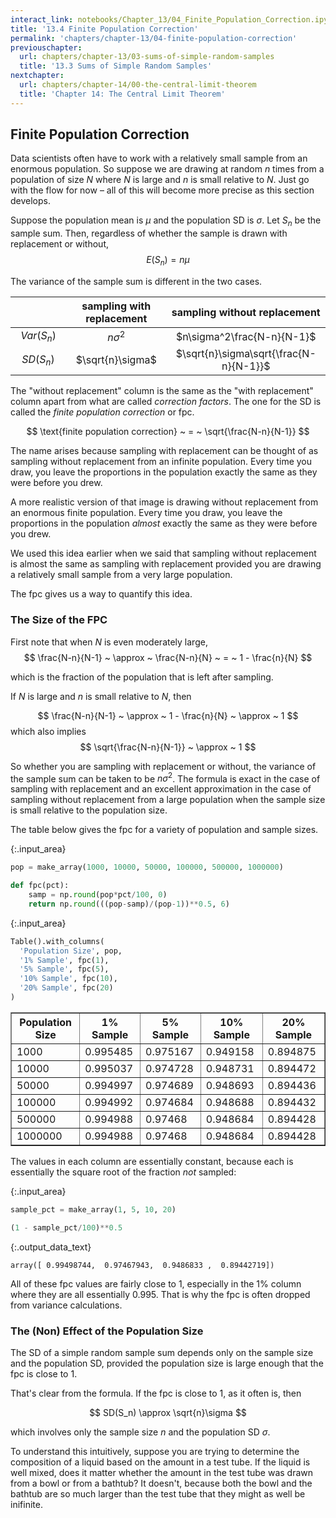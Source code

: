 ```yaml
---
interact_link: notebooks/Chapter_13/04_Finite_Population_Correction.ipynb
title: '13.4 Finite Population Correction'
permalink: 'chapters/chapter-13/04-finite-population-correction'
previouschapter:
  url: chapters/chapter-13/03-sums-of-simple-random-samples
  title: '13.3 Sums of Simple Random Samples'
nextchapter:
  url: chapters/chapter-14/00-the-central-limit-theorem
  title: 'Chapter 14: The Central Limit Theorem'
---
```


## Finite Population Correction

Data scientists often have to work with a relatively small sample from an enormous population. So suppose we are drawing at random $n$ times from a population of size $N$ where $N$ is large and $n$ is small relative to $N$. Just go with the flow for now – all of this will become more precise as this section develops.

Suppose the population mean is $\mu$ and the population SD is $\sigma$. Let $S_n$ be the sample sum. Then, regardless of whether the sample is drawn with replacement or without,
$$
E(S_n) = n\mu
$$

The variance of the sample sum is different in the two cases.

|$~~~~~~~~~~~~~~~~~$ | sampling with replacement | sampling without replacement|
|:---------:|:-------------------------:|:---------------------------:|
|$Var(S_n)$ |$n\sigma^2$                | $n\sigma^2\frac{N-n}{N-1}$  |
|$SD(S_n)$  |$\sqrt{n}\sigma$           | $\sqrt{n}\sigma\sqrt{\frac{N-n}{N-1}}$  |

The "without replacement" column is the same as the "with replacement" column apart from what are called *correction factors*. The one for the SD is called the *finite population correction* or fpc.

$$
\text{finite population correction} ~ = ~ \sqrt{\frac{N-n}{N-1}}
$$

The name arises because sampling with replacement can be thought of as sampling without replacement from an infinite population. Every time you draw, you leave the proportions in the population exactly the same as they were before you drew.

A more realistic version of that image is drawing without replacement from an enormous finite population. Every time you draw, you leave the proportions in the population *almost* exactly the same as they were before you drew.

We used this idea earlier when we said that sampling without replacement is almost the same as sampling with replacement provided you are drawing a relatively small sample from a very large population.

The fpc gives us a way to quantify this idea.

### The Size of the FPC
First note that when $N$ is even moderately large,
$$
\frac{N-n}{N-1} ~ \approx ~ \frac{N-n}{N} ~ = ~ 1 - \frac{n}{N}
$$

which is the fraction of the population that is left after sampling.

If $N$ is large and $n$ is small relative to $N$, then

$$
\frac{N-n}{N-1} ~ \approx ~ 1 - \frac{n}{N} ~ \approx ~ 1
$$
which also implies
$$
\sqrt{\frac{N-n}{N-1}} ~ \approx ~ 1
$$

So whether you are sampling with replacement or without, the variance of the sample sum can be taken to be $n\sigma^2$. The formula is exact in the case of sampling with replacement and an excellent approximation in the case of sampling without replacement from a large population when the sample size is small relative to the population size.

The table below gives the fpc for a variety of population and sample sizes.


{:.input_area}
```python
pop = make_array(1000, 10000, 50000, 100000, 500000, 1000000)

def fpc(pct):
    samp = np.round(pop*pct/100, 0)
    return np.round(((pop-samp)/(pop-1))**0.5, 6)
```


{:.input_area}
```python
Table().with_columns(
  'Population Size', pop,
  '1% Sample', fpc(1),
  '5% Sample', fpc(5),
  '10% Sample', fpc(10),
  '20% Sample', fpc(20)
)
```




<div markdown="0">
<table border="1" class="dataframe">
    <thead>
        <tr>
            <th>Population Size</th> <th>1% Sample</th> <th>5% Sample</th> <th>10% Sample</th> <th>20% Sample</th>
        </tr>
    </thead>
    <tbody>
        <tr>
            <td>1000           </td> <td>0.995485 </td> <td>0.975167 </td> <td>0.949158  </td> <td>0.894875  </td>
        </tr>
        <tr>
            <td>10000          </td> <td>0.995037 </td> <td>0.974728 </td> <td>0.948731  </td> <td>0.894472  </td>
        </tr>
        <tr>
            <td>50000          </td> <td>0.994997 </td> <td>0.974689 </td> <td>0.948693  </td> <td>0.894436  </td>
        </tr>
        <tr>
            <td>100000         </td> <td>0.994992 </td> <td>0.974684 </td> <td>0.948688  </td> <td>0.894432  </td>
        </tr>
        <tr>
            <td>500000         </td> <td>0.994988 </td> <td>0.97468  </td> <td>0.948684  </td> <td>0.894428  </td>
        </tr>
        <tr>
            <td>1000000        </td> <td>0.994988 </td> <td>0.97468  </td> <td>0.948684  </td> <td>0.894428  </td>
        </tr>
    </tbody>
</table>
</div>



The values in each column are essentially constant, because each is essentially the square root of the fraction *not* sampled:


{:.input_area}
```python
sample_pct = make_array(1, 5, 10, 20)

(1 - sample_pct/100)**0.5
```




{:.output_data_text}
```
array([ 0.99498744,  0.97467943,  0.9486833 ,  0.89442719])
```



All of these fpc values are fairly close to 1, especially in the 1% column where they are all essentially 0.995. That is why the fpc is often dropped from variance calculations.

### The (Non) Effect of the Population Size
The SD of a simple random sample sum depends only on the sample size and the population SD, provided the population size is large enough that the fpc is close to 1.

That's clear from the formula. If the fpc is close to 1, as it often is, then

$$
SD(S_n) \approx \sqrt{n}\sigma
$$

which involves only the sample size $n$ and the population SD $\sigma$. 

To understand this intuitively, suppose you are trying to determine the composition of a liquid based on the amount in a test tube. If the liquid is well mixed, does it matter whether the amount in the test tube was drawn from a bowl or from a bathtub? It doesn't, because both the bowl and the bathtub are so much larger than the test tube that they might as well be inifinite.
